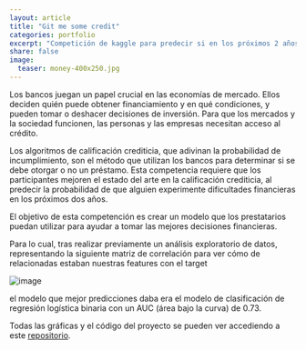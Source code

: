 ```yaml
---
layout: article
title: "Git me some credit"
categories: portfolio
excerpt: "Competición de kaggle para predecir si en los próximos 2 años una persona puede pagar un crédito o no"
share: false
image:
  teaser: money-400x250.jpg
---
```


Los bancos juegan un papel crucial en las economías de mercado. Ellos deciden quién puede obtener financiamiento y en qué condiciones, y pueden tomar o deshacer decisiones de inversión. Para que los mercados y la sociedad funcionen, las personas y las empresas necesitan acceso al crédito.

Los algoritmos de calificación crediticia, que adivinan la probabilidad de incumplimiento, son el método que utilizan los bancos para determinar si se debe otorgar o no un préstamo. Esta competencia requiere que los participantes mejoren el estado del arte en la calificación crediticia, al predecir la probabilidad de que alguien experimente dificultades financieras en los próximos dos años.

El objetivo de esta competención es crear un modelo que los prestatarios puedan utilizar para ayudar a tomar las mejores decisiones financieras.

Para lo cual, tras realizar previamente un análisis exploratorio de datos, representando la siguiente matriz de correlación para ver cómo de relacionadas estaban nuestras features con el target

![image](https://github.com/sonimik13/portfolio/blob/gh-pages/images/matriz-750.jpg)


el modelo que mejor predicciones daba era el modelo de clasificación de regresión logística binaria con un AUC (área bajo la curva) de 0.73. 

Todas las gráficas y el código del proyecto se pueden ver accediendo a este [repositorio](https://github.com/sonimik13/give-me-some-credit).

